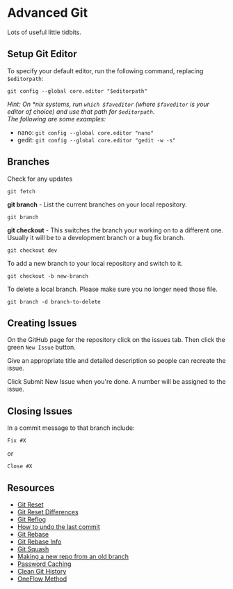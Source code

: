 # Advanced Git

Lots of useful little tidbits.

## Setup Git Editor

To specify your default editor, run the following command, replacing `$editorpath`:

```
git config --global core.editor "$editorpath"
```

_Hint: On *nix systems, run `which $faveditor` (where `$faveditor` is your editor of choice) and use that path for `$editorpath`._  
_The following are some examples:_

* nano: `git config --global core.editor "nano"`
* gedit: `git config --global core.editor "gedit -w -s"`

## Branches

Check for any updates

```
git fetch
```

**git branch** - List the current branches on your local repository.

```
git branch
```

**git checkout** - This switches the branch your working on to a different one. Usually it will be to a development branch or a bug fix branch.

```
git checkout dev
```

To add a new branch to your local repository and switch to it.

```
git checkout -b new-branch
```

To delete a local branch. Please make sure you no longer need those file.

```
git branch -d branch-to-delete
```

## Creating Issues

On the GitHub page for the repository click on the issues tab. Then click the green `New Issue` button.

Give an appropriate title and detailed description so people can recreate the issue.

Click Submit New Issue when you're done. A number will be assigned to the issue.

## Closing Issues

In a commit message to that branch include:

```
Fix #X
```

or

```
Close #X
```

## Resources 

- [Git Reset](https://stackoverflow.com/questions/2530060/can-you-explain-what-git-reset-does-in-plain-english#2530073)
- [Git Reset Differences](https://stackoverflow.com/questions/3528245/whats-the-difference-between-git-reset-mixed-soft-and-hard)
- [Git Reflog](http://gitready.com/intermediate/2009/02/09/reflog-your-safety-net.html)
- [How to undo the last commit](https://stackoverflow.com/questions/4114095/how-to-revert-git-repository-to-a-previous-commit)
- [Git Rebase](http://www.jarrodspillers.com/git/2009/08/19/git-merge-vs-git-rebase-avoiding-rebase-hell.html)
- [Git Rebase Info](https://www.linux.com/learn/how-rebase-git)
- [Git Squash](http://gitready.com/advanced/2009/02/10/squashing-commits-with-rebase.html)
- [Making a new repo from an old branch](https://stackoverflow.com/questions/9527999/how-do-i-create-a-new-github-repo-from-a-branch-in-an-existing-repo)
- [Password Caching](https://help.github.com/articles/caching-your-github-password-in-git/#platform)
- [Clean Git History](https://spin.atomicobject.com/2017/04/23/maintain-clean-git-history/) <!-- Maybe not 3, keep all useful commit, not a single feature commit. Look into merge --no-ff instead. Or the below article -->
- [OneFlow Method](http://endoflineblog.com/oneflow-a-git-branching-model-and-workflow)
